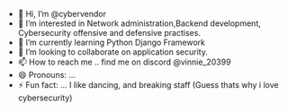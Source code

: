 - 👋 Hi, I’m @cybervendor
- 👀 I’m interested in Network administration,Backend development, Cybersecurity offensive and defensive practises.
- 🌱 I’m currently learning Python Django Framework
- 💞️ I’m looking to collaborate on application security.
- 📫 How to reach me .. find me on discord @vinnie_20399
- 😄 Pronouns: ...
- ⚡ Fun fact: ... I like dancing, and breaking staff (Guess thats why i love cybersecurity)

<!---
cybervendor/cybervendor is a ✨ special ✨ repository because its `README.md` (this file) appears on your GitHub profile.
You can click the Preview link to take a look at your changes.
--->
